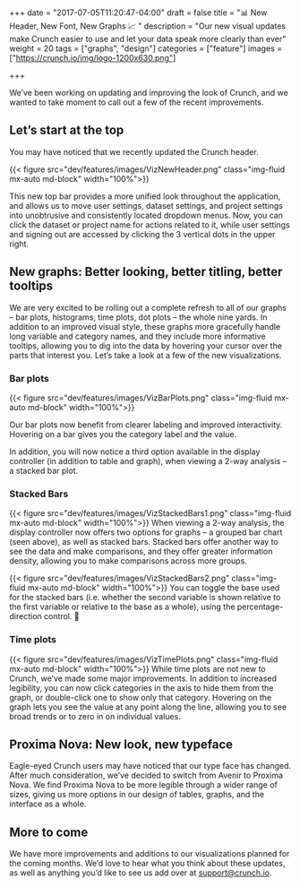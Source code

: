 +++
date = "2017-07-05T11:20:47-04:00"
draft = false
title = ":bar_chart: New Header, New Font, New Graphs :chart_with_upwards_trend: "
description = "Our new visual updates make Crunch easier to use and let your data speak more clearly than ever"
weight = 20
tags = ["graphs", "design"]
categories = ["feature"]
images = ["https://crunch.io/img/logo-1200x630.png"]


+++

We’ve been working on updating and improving the look of Crunch, and we wanted to take moment to call out a few of the recent improvements.

## Let’s start at the top

You may have noticed that we recently updated the Crunch header.

{{< figure src="dev/features/images/VizNewHeader.png" class="img-fluid mx-auto md-block" width="100%">}}

This new top bar provides a more unified look throughout the application, and allows us to move user settings, dataset settings, and project settings into unobtrusive and consistently located dropdown menus. Now, you can click the dataset or project name for actions related to it, while user settings and signing out are accessed by clicking the 3 vertical dots in the upper right.

## New graphs: Better looking, better titling, better tooltips

We are very excited to be rolling out a complete refresh to all of our graphs – bar plots, histograms, time plots, dot plots – the whole nine yards. In addition to an improved visual style, these graphs more gracefully handle long variable and category names, and they include more informative tooltips, allowing you to dig into the data by hovering your cursor over the parts that interest you. Let’s take a look at a few of the new visualizations.

### Bar plots

{{< figure src="dev/features/images/VizBarPlots.png" class="img-fluid mx-auto md-block" width="100%">}}

Our bar plots now benefit from clearer labeling and improved interactivity. Hovering on a bar gives you the category label and the value.

In addition, you will now notice a third option available in the display controller  (in addition to table and graph), when viewing a 2-way analysis – a stacked bar plot.

### Stacked Bars

{{< figure src="dev/features/images/VizStackedBars1.png" class="img-fluid mx-auto md-block" width="100%">}}
When viewing a 2-way analysis, the display controller now offers two options for graphs – a grouped bar chart (seen above), as well as stacked bars. Stacked bars offer another way to see the data and make comparisons, and they offer greater information density, allowing you to make comparisons across more groups.

<p style="clear:both"></p>

{{< figure src="dev/features/images/VizStackedBars2.png" class="img-fluid mx-auto md-block" width="100%">}}
You can toggle the base used for the stacked bars (i.e. whether the second variable is shown relative to the first variable or relative to the base as a whole), using the percentage-direction control.

### Time plots
{{< figure src="dev/features/images/VizTimePlots.png" class="img-fluid mx-auto md-block" width="100%">}}
While time plots are not new to Crunch, we’ve made some major improvements. In addition to increased legibility, you can now click categories in the axis to hide them from the graph, or double-click one to show only that category. Hovering on the graph lets you see the value at any point along the line, allowing you to see broad trends or to zero in on individual values.

## Proxima Nova: New look, new typeface
Eagle-eyed Crunch users may have noticed that our type face has changed. After much consideration, we’ve decided to switch from Avenir to Proxima Nova. We find Proxima Nova to be more legible through a wider range of sizes, giving us more options in our design of tables, graphs, and the interface as a whole.

## More to come
We have more improvements and additions to our visualizations planned for the coming months. We’d love to hear what you think about these updates, as well as anything you’d like to see us add over at [support@crunch.io](mailto:support@crunch.io).
